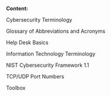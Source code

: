 <b> Content: </b>  
<p> Cybersecurity Terminology </p>
<p> Glossary of Abbreviations and Acronyms </p>
<p> Help Desk Basics </p>
<p> Information Technology Terminology </p>
<p> NIST Cybersecurity Framework 1.1 </p>
<p> TCP/UDP Port Numbers </p>
<p> Toolbox </p>
